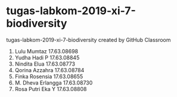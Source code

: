 # tugas-labkom-2019-xi-7-biodiversity
tugas-labkom-2019-xi-7-biodiversity created by GitHub Classroom
1. Lulu Mumtaz 17.63.08698
2. Yudha Hadi P 17.63.08845
3. Nindita Elua 17.63.08773
4. Qorina Azzahra 17.63.08784
5. Finka Rosensia 17.63.08655
6. M. Dheva Erlangga 17.63.08730
7. Rosa Putri Eka Y 17.63.08808

